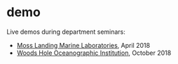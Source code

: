 # demo

Live demos during department seminars:

- [Moss Landing Marine Laboratories](https://docs.google.com/presentation/d/1frhNFr-Lf5KZCzJtYMRSim2-iZ72zAJZ__0YrqAdbs8/edit#slide=id.g374cf80252_0_622), April 2018
- [Woods Hole Oceanographic Institution](), October 2018
